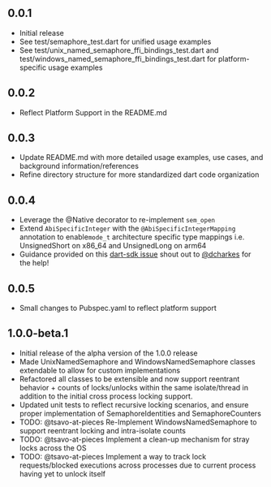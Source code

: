## 0.0.1

- Initial release
- See test/semaphore_test.dart for unified usage examples
- See test/unix_named_semaphore_ffi_bindings_test.dart and test/windows_named_semaphore_ffi_bindings_test.dart for platform-specific usage examples

## 0.0.2
- Reflect Platform Support in the README.md

## 0.0.3
- Update README.md with more detailed usage examples, use cases, and background information/references
- Refine directory structure for more standardized dart code organization

## 0.0.4
- Leverage the @Native decorator to re-implement `sem_open` 
- Extend `AbiSpecificInteger` with the `@AbiSpecificIntegerMapping` annotation to enable`mode_t` architecture specific type mappings i.e. UnsignedShort on x86_64 and UnsignedLong on arm64
- Guidance provided on this [dart-sdk issue](https://github.com/dart-lang/native/issues/1086) shout out to [@dcharkes](https://github.com/dcharkes) for the help!

## 0.0.5
- Small changes to Pubspec.yaml to reflect platform support

## 1.0.0-beta.1
- Initial release of the alpha version of the 1.0.0 release
- Made UnixNamedSemaphore and WindowsNamedSemaphore classes extendable to allow for custom implementations
- Refactored all classes to be extensible and now support reentrant behavior + counts of locks/unlocks within the same isolate/thread in addition to the initial cross process locking support.
- Updated unit tests to reflect recursive locking scenarios, and ensure proper implementation of SemaphoreIdentities and SemaphoreCounters
- TODO: @tsavo-at-pieces Re-Implement WindowsNamedSemaphore to support reentrant locking and intra-isolate counts
- TODO: @tsavo-at-pieces Implement a clean-up mechanism for stray locks across the OS
- TODO: @tsavo-at-pieces Implement a way to track lock requests/blocked executions across processes due to current process having yet to unlock itself
